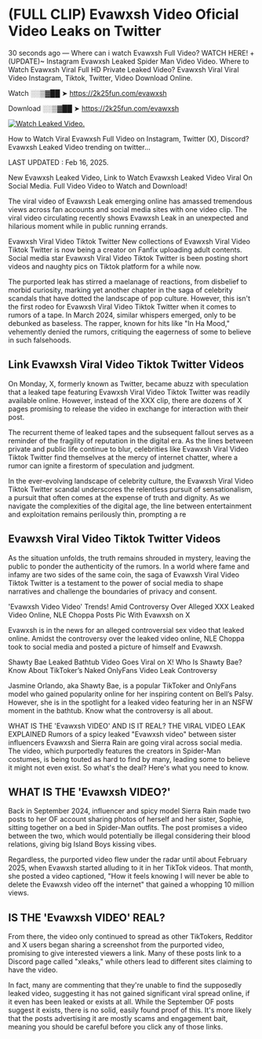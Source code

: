 # (FULL CLIP) Evawxsh Video Oficial Video Leaks on Twitter

30 seconds ago — Where can i watch Evawxsh Full Video? WATCH HERE! +(UPDATE)~ Instagram Evawxsh Leaked Spider Man Video Video. Where to Watch Evawxsh Viral Full HD Private Leaked Video? Evawxsh Viral Viral Video Instagram, Tiktok, Twitter, Video Download Online.

Watch ░░▒▓██ ➤ https://2k25fun.com/evawxsh

Download ░░▒▓██ ➤ https://2k25fun.com/evawxsh

[![Watch Leaked Video.](https://miro.medium.com/v2/resize:fit:828/format:webp/1*cilzJN44JGOrTw9NJCrNHA.gif "Watch Leaked Video")](https://2k25fun.com/evawxsh)

How to Watch Viral Evawxsh Full Video on Instagram, Twitter (X), Discord? Evawxsh Leaked Video trending on twitter...

LAST UPDATED : Feb 16, 2025.

New Evawxsh Leaked Video, Link to Watch Evawxsh Leaked Video Viral On Social Media. Full Video Video to Watch and Download!

The viral video of Evawxsh Leak emerging online has amassed tremendous views across fan accounts and social media sites with one video clip. The viral video circulating recently shows Evawxsh Leak in an unexpected and hilarious moment while in public running errands.

Evawxsh Viral Video Tiktok Twitter New collections of Evawxsh Viral Video Tiktok Twitter is now being a creator on Fanfix uploading adult contents. Social media star Evawxsh Viral Video Tiktok Twitter is been posting short videos and naughty pics on Tiktok platform for a while now.

The purported leak has stirred a maelanage of reactions, from disbelief to morbid curiosity, marking yet another chapter in the saga of celebrity scandals that have dotted the landscape of pop culture. However, this isn't the first rodeo for Evawxsh Viral Video Tiktok Twitter when it comes to rumors of a tape. In March 2024, similar whispers emerged, only to be debunked as baseless. The rapper, known for hits like "In Ha Mood," vehemently denied the rumors, critiquing the eagerness of some to believe in such falsehoods.

## Link Evawxsh Viral Video Tiktok Twitter Videos

On Monday, X, formerly known as Twitter, became abuzz with speculation that a leaked tape featuring Evawxsh Viral Video Tiktok Twitter was readily available online. However, instead of the XXX clip, there are dozens of X pages promising to release the video in exchange for interaction with their post.

The recurrent theme of leaked tapes and the subsequent fallout serves as a reminder of the fragility of reputation in the digital era. As the lines between private and public life continue to blur, celebrities like Evawxsh Viral Video Tiktok Twitter find themselves at the mercy of internet chatter, where a rumor can ignite a firestorm of speculation and judgment.

In the ever-evolving landscape of celebrity culture, the Evawxsh Viral Video Tiktok Twitter scandal underscores the relentless pursuit of sensationalism, a pursuit that often comes at the expense of truth and dignity. As we navigate the complexities of the digital age, the line between entertainment and exploitation remains perilously thin, prompting a re

##  Evawxsh Viral Video Tiktok Twitter Videos

As the situation unfolds, the truth remains shrouded in mystery, leaving the public to ponder the authenticity of the rumors. In a world where fame and infamy are two sides of the same coin, the saga of Evawxsh Viral Video Tiktok Twitter is a testament to the power of social media to shape narratives and challenge the boundaries of privacy and consent.

'Evawxsh Video Video' Trends! Amid Controversy Over Alleged XXX Leaked Video Online, NLE Choppa Posts Pic With Evawxsh on X

Evawxsh is in the news for an alleged controversial sex video that leaked online. Amidst the controversy over the leaked video online, NLE Choppa took to social media and posted a picture of himself and Evawxsh.

Shawty Bae Leaked Bathtub Video Goes Viral on X! Who Is Shawty Bae? Know About TikToker’s Naked OnlyFans Video Leak Controversy

Jasmine Orlando, aka Shawty Bae, is a popular TikToker and OnlyFans model who gained popularity online for her inspiring content on Bell’s Palsy. However, she is in the spotlight for a leaked video featuring her in an NSFW moment in the bathtub. Know what the controversy is all about.

WHAT IS THE 'Evawxsh VIDEO' AND IS IT REAL? THE VIRAL VIDEO LEAK EXPLAINED Rumors of a spicy leaked "Evawxsh video" between sister influencers Evawxsh and Sierra Rain are going viral across social media. The video, which purportedly features the creators in Spider-Man costumes, is being touted as hard to find by many, leading some to believe it might not even exist. So what's the deal? Here's what you need to know.

## WHAT IS THE 'Evawxsh VIDEO?'

Back in September 2024, influencer and spicy model Sierra Rain made two posts to her OF account sharing photos of herself and her sister, Sophie, sitting together on a bed in Spider-Man outfits. The post promises a video between the two, which would potentially be illegal considering their blood relations, giving big Island Boys kissing vibes.

Regardless, the purported video flew under the radar until about February 2025, when Evawxsh started alluding to it in her TikTok videos. That month, she posted a video captioned, "How it feels knowing I will never be able to delete the Evawxsh video off the internet" that gained a whopping 10 million views.

## IS THE 'Evawxsh VIDEO' REAL?

From there, the video only continued to spread as other TikTokers, Redditor and X users began sharing a screenshot from the purported video, promising to give interested viewers a link. Many of these posts link to a Discord page called "xleaks," while others lead to different sites claiming to have the video.

In fact, many are commenting that they're unable to find the supposedly leaked video, suggesting it has not gained significant viral spread online, if it even has been leaked or exists at all. While the September OF posts suggest it exists, there is no solid, easily found proof of this. It's more likely that the posts advertising it are mostly scams and engagement bait, meaning you should be careful before you click any of those links.